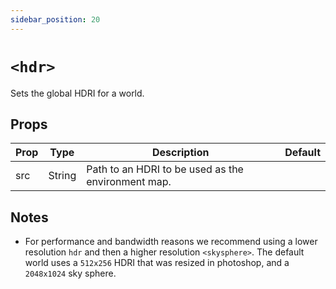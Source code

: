 ```yaml
---
sidebar_position: 20
---
```


# `<hdr>`

Sets the global HDRI for a world.

## Props

| Prop | Type   | Description                                        | Default |
| ---- | ------ | -------------------------------------------------- | ------- |
| src  | String | Path to an HDRI to be used as the environment map. |

## Notes

- For performance and bandwidth reasons we recommend using a lower resolution `hdr` and then a higher resolution `<skysphere>`. The default world uses a `512x256` HDRI that was resized in photoshop, and a `2048x1024` sky sphere.
